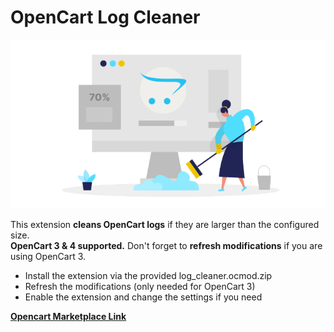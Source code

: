 # OpenCart Log Cleaner

![Screenshot](img/log_cleaner_large.png?raw=true "OpenCart Log Cleaner")

This extension **cleans OpenCart logs** if they are larger than the configured size.  
**OpenCart 3 & 4 supported.** Don't forget to **refresh modifications** if you are using OpenCart 3.

- Install the extension via the provided log_cleaner.ocmod.zip
- Refresh the modifications (only needed for OpenCart 3)
- Enable the extension and change the settings if you need

[**Opencart Marketplace Link**](https://www.opencart.com/index.php?route=marketplace/extension/info&extension_id=47250)
